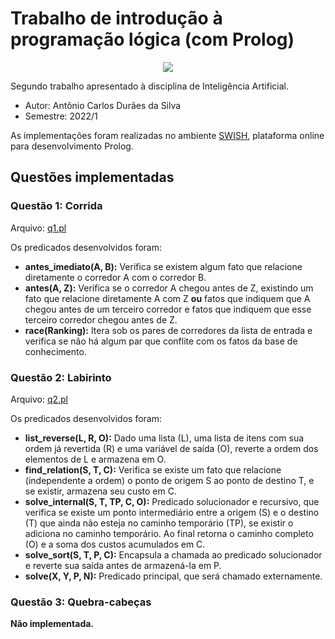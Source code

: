 # Trabalho de introdução à programação lógica (com Prolog)

<p align="center">
<img src="https://user-images.githubusercontent.com/37306576/176787756-85cdf512-ca30-477f-b88f-295c775992d7.png" />
</p>

Segundo trabalho apresentado à disciplina de Inteligência Artificial.

- Autor: Antônio Carlos Durães da Silva
- Semestre: 2022/1

As implementações foram realizadas no ambiente [SWISH](https://swish.swi-prolog.org/), plataforma online para desenvolvimento Prolog.

## Questões implementadas

### Questão 1: Corrida

Arquivo: [q1.pl](https://github.com/IFES-MPCA/prog_logica/blob/main/src/q1.pl)

Os predicados desenvolvidos foram:
- **antes_imediato(A, B):** Verifica se existem algum fato que relacione diretamente o corredor A com o corredor B.
- **antes(A, Z):** Verifica se o corredor A chegou antes de Z, existindo um fato que relacione diretamente A com Z **ou** fatos que indiquem que A chegou antes de um terceiro corredor e fatos que indiquem que esse terceiro corredor chegou antes de Z.
- **race(Ranking):** Itera sob os pares de corredores da lista de entrada e verifica se não há algum par que conflite com os fatos da base de conhecimento.

### Questão 2: Labirinto

Arquivo: [q2.pl](https://github.com/IFES-MPCA/prog_logica/blob/main/src/q2.pl)

Os predicados desenvolvidos foram:
- **list_reverse(L, R, O):** Dado uma lista (L), uma lista de itens com sua ordem já revertida (R) e uma variável de saída (O), reverte a ordem dos elementos de L e armazena em O.
- **find_relation(S, T, C):** Verifica se existe um fato que relacione (independente a ordem) o ponto de origem S ao ponto de destino T, e se existir, armazena seu custo em C.
- **solve_internal(S, T, TP, C, O):** Predicado solucionador e recursivo, que verifica se existe um ponto intermediário entre a origem (S) e o destino (T) que ainda não esteja no caminho temporário (TP), se existir o adiciona no caminho temporário. Ao final retorna o caminho completo (O) e a soma dos custos acumulados em C.
- **solve_sort(S, T, P, C):** Encapsula a chamada ao predicado solucionador e reverte sua saída antes de armazená-la em P.
- **solve(X, Y, P, N):** Predicado principal, que será chamado externamente.

### Questão 3: Quebra-cabeças

**Não implementada.**
